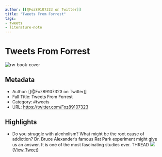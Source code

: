 ```yaml
---
author: [[@Foz89107323 on Twitter]]
title: "Tweets From Forrest"
tags: 
- tweets
- literature-note
---
```

# Tweets From Forrest

![rw-book-cover](https://pbs.twimg.com/profile_images/1540316982100238338/lPbR-eZi.jpg)

## Metadata
- Author: [[@Foz89107323 on Twitter]]
- Full Title: Tweets From Forrest
- Category: #tweets
- URL: https://twitter.com/Foz89107323

## Highlights
- Do you struggle with alcoholism?
  What might be the root cause of addiction?
  Dr. Bruce Alexander’s famous Rat Park experiment might give us an answer.
  It is one of the most fascinating studies ever.
  THREAD 
  ![](https://pbs.twimg.com/media/FnHpz9VWQAA78Kl.png) ([View Tweet](https://twitter.com/Foz89107323/status/1617330823316791296))
